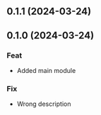 ## 0.1.1 (2024-03-24)

## 0.1.0 (2024-03-24)

### Feat

- Added main module

### Fix

- Wrong description

